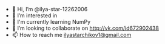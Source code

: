 - 👋 Hi, I’m @ilya-star-12262006
- 👀 I’m interested in  
- 🌱 I'm currently learning NumPy
- 💞️ I’m looking to collaborate on  http://vk.com/id672902438
- 📫 How to reach me  ilyastarchikov1@gmail.com 

<!---
ilya-star-12262006/ilya-star-12262006 is a ✨ special ✨ repository because its `README.md` (this file) appears on your GitHub profile.
You can click the Preview link to take a look at your changes.
--->
